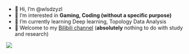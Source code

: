 - 👋 Hi, I’m @wlsdzyzl
- 👀 I’m interested in **Gaming, Coding (without a specific purpose)**
- 🌱 I’m currently learning Deep learning, Topology Data Analysis
- 💞️ Welcome to my [Bilibili channel](https://space.bilibili.com/275872287?spm_id_from=444.41.0.0) (**absolutely** nothing to do with study and research)

<!---
wlsdzyzl/wlsdzyzl is a ✨ special ✨ repository because its `README.md` (this file) appears on your GitHub profile.
You can click the Preview link to take a look at your changes.
--->
![](https://github-readme-stats.vercel.app/api?username=wlsdzyzl&hide=contribs,prs,issues&show_icons=true&theme=tokyonight&count_private=true)
